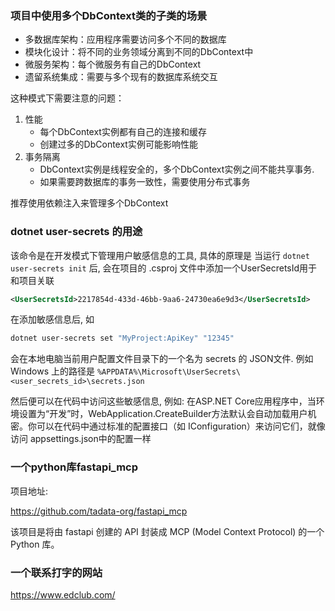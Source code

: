 ###  项目中使用多个DbContext类的子类的场景
- 多数据库架构：应用程序需要访问多个不同的数据库
- 模块化设计：将不同的业务领域分离到不同的DbContext中
- 微服务架构：每个微服务有自己的DbContext
- 遗留系统集成：需要与多个现有的数据库系统交互

这种模式下需要注意的问题：
1. 性能
    - 每个DbContext实例都有自己的连接和缓存
    - 创建过多的DbContext实例可能影响性能
2. 事务隔离
    - DbContext实例是线程安全的，多个DbContext实例之间不能共享事务.
    - 如果需要跨数据库的事务一致性，需要使用分布式事务

推荐使用依赖注入来管理多个DbContext


### dotnet user-secrets 的用途
该命令是在开发模式下管理用户敏感信息的工具, 具体的原理是 当运行 `dotnet user-secrets init` 后, 会在项目的 .csproj 文件中添加一个UserSecretsId用于和项目关联
``` xml
<UserSecretsId>2217854d-433d-46bb-9aa6-24730ea6e9d3</UserSecretsId>
```
在添加敏感信息后, 如
``` bash
dotnet user-secrets set "MyProject:ApiKey" "12345"
```
会在本地电脑当前用户配置文件目录下的一个名为 secrets 的 JSON文件. 例如 Windows 上的路径是 `%APPDATA%\Microsoft\UserSecrets\<user_secrets_id>\secrets.json`

然后便可以在代码中访问这些敏感信息, 例如: 在ASP.NET Core应用程序中，当环境设置为“开发”时，WebApplication.CreateBuilder方法默认会自动加载用户机密。你可以在代码中通过标准的配置接口（如 IConfiguration）来访问它们，就像访问 appsettings.json中的配置一样 


### 一个python库fastapi_mcp
项目地址: 

https://github.com/tadata-org/fastapi_mcp

该项目是将由 fastapi 创建的 API 封装成 MCP (Model Context Protocol) 的一个 Python 库。



### 一个联系打字的网站
https://www.edclub.com/
